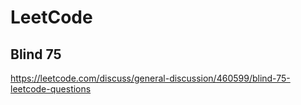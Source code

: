 # LeetCode

## Blind 75

https://leetcode.com/discuss/general-discussion/460599/blind-75-leetcode-questions
